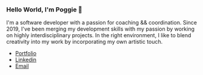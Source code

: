### Hello World, I'm Poggie 🌻

I'm a software developer with a passion for coaching && coordination. Since 2019, I've been merging my development skills with my passion by working on highly interdisciplinary projects. In the right environment, I like to blend creativity into my work by incorporating my own artistic touch.

- [Portfolio](https://www.elizabethpoggie.com/)
- [Linkedin](https://www.linkedin.com/in/elizabeth-poggie/)
- [Email](mailto:elizabethpoggie@gmail.com)
